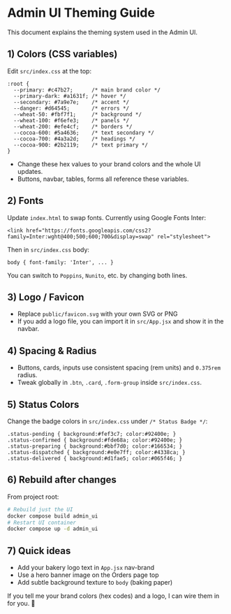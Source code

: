 # Admin UI Theming Guide

This document explains the theming system used in the Admin UI.

## 1) Colors (CSS variables)
Edit `src/index.css` at the top:

```
:root {
  --primary: #c47b27;      /* main brand color */
  --primary-dark: #a1631f; /* hover */
  --secondary: #7a9e7e;    /* accent */
  --danger: #d64545;       /* errors */
  --wheat-50: #fbf7f1;     /* background */
  --wheat-100: #f6efe3;    /* panels */
  --wheat-200: #efe4cf;    /* borders */
  --cocoa-600: #5a4636;    /* text secondary */
  --cocoa-700: #4a3a2d;    /* headings */
  --cocoa-900: #2b2119;    /* text primary */
}
```

- Change these hex values to your brand colors and the whole UI updates.
- Buttons, navbar, tables, forms all reference these variables.

## 2) Fonts
Update `index.html` to swap fonts. Currently using Google Fonts Inter:

```
<link href="https://fonts.googleapis.com/css2?family=Inter:wght@400;500;600;700&display=swap" rel="stylesheet">
```

Then in `src/index.css` body:
```
body { font-family: 'Inter', ... }
```

You can switch to `Poppins`, `Nunito`, etc. by changing both lines.

## 3) Logo / Favicon
- Replace `public/favicon.svg` with your own SVG or PNG
- If you add a logo file, you can import it in `src/App.jsx` and show it in the navbar.

## 4) Spacing & Radius
- Buttons, cards, inputs use consistent spacing (rem units) and `0.375rem` radius.
- Tweak globally in `.btn`, `.card`, `.form-group` inside `src/index.css`.

## 5) Status Colors
Change the badge colors in `src/index.css` under `/* Status Badge */`:
```
.status-pending { background:#fef3c7; color:#92400e; }
.status-confirmed { background:#fde68a; color:#92400e; }
.status-preparing { background:#bbf7d0; color:#166534; }
.status-dispatched { background:#e0e7ff; color:#4338ca; }
.status-delivered { background:#d1fae5; color:#065f46; }
```

## 6) Rebuild after changes
From project root:

```bash
# Rebuild just the UI
docker compose build admin_ui
# Restart UI container
docker compose up -d admin_ui
```

## 7) Quick ideas
- Add your bakery logo text in `App.jsx` nav-brand
- Use a hero banner image on the Orders page top
- Add subtle background texture to `body` (baking paper)

If you tell me your brand colors (hex codes) and a logo, I can wire them in for you. 🍞